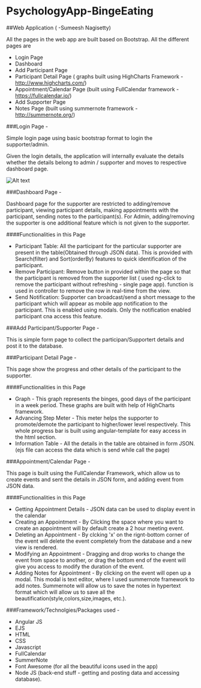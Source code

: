 # PsychologyApp-BingeEating

##Web Application ( -Sumeesh Nagisetty)

All the pages in the web app are built based on Bootstrap. All the different pages are

  - Login Page
  - Dashboard
  - Add Participant Page
  - Participant Detail Page ( graphs built using HighCharts Framework - http://www.highcharts.com/)
  - Appointment/Calendar Page (built using FullCalendar framework - https://fullcalendar.io/)
  - Add Supporter Page
  - Notes Page (built using summernote framework - http://summernote.org/)
  
###Login Page -

  Simple login page using basic bootstrap format to login the supporter/admin.
  
  Given the login details, the application will internally evaluate the details whether the details belong to admin / supporter and moves to respective dashboard page.
  
  ![Alt text](PsychologyApp-BingeEating/Screens/login.png?raw=true "Optional Title")
  
###Dashboard Page -

  Dashboard page for the supporter are restricted to adding/remove participant, viewing participant details, making appointments with the participant, sending notes to the participant(s).
  For Admin, adding/removing the supporter is one additional feature which is not given to the supporter.
  
####Functionalities in this Page
  - Participant Table: All the participant for the particular supporter are present in the table(Obtained through JSON data). This is provided with Search(filter) and Sort(orderBy) features to quick identification of the participant.
  - Remove Participant: Remove button in provided within the page so that the participant is removed from the supporter list ( used ng-click to remove the participant without refreshing - single page app). function is used in controller to remove the row in real-time from the view.
  - Send Notification: Supporter can broadcast/send a short message to the participant which will appear as mobile app notification to the participant. This is enabled using modals. Only the notification enabled participant cna access this feature.
  
###Add Participant/Supporter Page - 
  
  This is simple form page to collect the participan/Supportert details and post it to the database.
  
###Participant Detail Page - 

  This page show the progress and other details of the participant to the supporter.
  
####Functionalities in this Page
  - Graph - This graph represents the binges, good days of the participant in a week period. These graphs are built with help of HighCharts framework.
  - Advancing Step Meter - This meter helps the supporter to promote/demote the participant to higher/lower level respectively. This whole progress bar is built using angular-template for easy access in the html section.
  - Information Table - All the details in the table are obtained in form JSON. (ejs file can access the data which is send while call the page)
  
###Appointment/Calendar Page - 

  This page is built using the FullCalendar Framework, which allow us to create events and sent the details in JSON form, and adding event from JSON data.
  
####Functionalities in this Page
- Getting Appointment Details - JSON data can be used to display event in the calendar
- Creating an Appointment - By Clicking the space where you want to create an appointment will by default create a 2 hour meeting event.
- Deleting an Appointment - By clcking 'x' on the rignt-bottom corner of the event will delete the event completely from the database and a new view is rendered.
- Modifying an Appointment - Dragging and drop works to change the event from space to another, or drag the bottom end of the event will give you access to modify the duration of the event.
- Adding Notes for Appointment - By clicking on the event will open up a modal. This modal is text editor, where I used summernote framework to add notes. Summernote will allow us to save the notes in hypertext format which will allow us to save all the beautification(style,colors,size,images, etc.).


###Framework/Technolgies/Packages used -

  - Angular JS
  - EJS
  - HTML
  - CSS
  - Javascript
  - FullCalendar
  - SummerNote
  - Font Awesome (for all the beautiful icons used in the app)
  - Node JS (back-end stuff - getting and posting data and accessing database).
